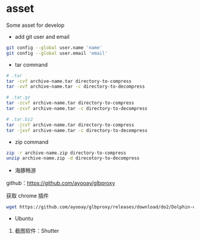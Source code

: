 # asset

Some asset for develop

* add git user and email

```bash
git config --global user.name 'name'
git config --global user.email 'email'
```

* tar command

```bash
# .tar
tar -cvf archive-name.tar directory-to-compress
tar -xvf archive-name.tar -c directory-to-decompress

# .tar.gz
tar -zcvf archive-name.tar directory-to-compress
tar -zxvf archive-name.tar -c directory-to-decompress

# .tar.bz2
tar -jcvf archive-name.tar directory-to-compress
tar -jxvf archive-name.tar -c directory-to-decompress
```

* zip command

```bash
zip -r archive-name.zip directory-to-compress
unzip archive-name.zip -d direcotory-to-decompress
```

* 海豚畅游

github：https://github.com/ayooay/glbproxy

获取 chrome 插件

```bash
wget https://github.com/ayooay/glbproxy/releases/download/do2/Dolphin-chrome-3.3.0.crx
```

* Ubuntu

1. 截图软件：Shutter
